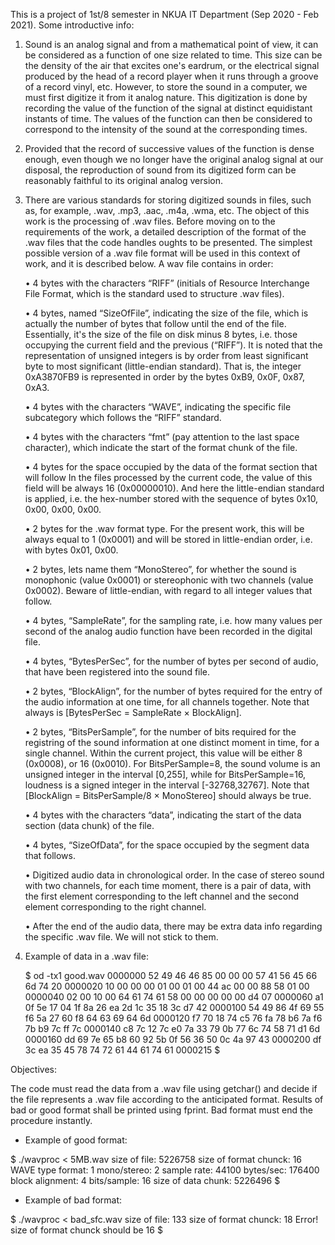 This is a project of 1st/8 semester in NKUA IT Department (Sep 2020 - Feb 2021).
Some introductive info:

1)	Sound is an analog signal and from a mathematical point of view, 
	it can be considered as a function of one size related to time. 
	This size can be the density of the air that excites one's eardrum, 
	or the electrical signal produced by the head of a record player when
	it runs through a groove of a record vinyl, etc. However, to store the 
	sound in a computer, we must first digitize it from it analog nature. 
	This digitization is done by recording the value of the function
	of the signal at distinct equidistant instants of time. 
	The values of the function can then be considered to correspond to the
	intensity of the sound at the corresponding times.
	
2)	Provided that the record of successive values of the function is dense enough,
	even though we no longer have the original analog signal at our disposal, 
	the reproduction of sound from its digitized form can be reasonably faithful 
	to its original analog version.
	
3)	There are various standards for storing digitized sounds in files, such as, for
	example, .wav, .mp3, .aac, .m4a, .wma, etc. The object of this work is the processing
	of .wav files. Before moving on to the requirements of the work, a detailed description of
	the format of the .wav files that the code handles oughts to be presented. 
	The simplest possible version of a .wav file format  will be used in this context of work,
	and it is described below. A wav file contains in order:
	
	
	• 4 bytes with the characters “RIFF” (initials of Resource Interchange File Format, which is
	the standard used to structure .wav files).
	
	• 4 bytes, named “SizeOfFile”, indicating the size of the file, which is actually the
	number of bytes that follow until the end of the file. Essentially, it's the size
	of the file on disk minus 8 bytes, i.e. those occupying the current field and the
	previous (“RIFF”). It is noted that the representation of unsigned integers is by
	order from least significant byte to most significant (little-endian standard).
	That is, the integer 0xA3870FB9 is represented in order by the bytes 0xB9, 0x0F, 0x87, 0xA3.
	
	• 4 bytes with the characters “WAVE”, indicating the specific file subcategory
	which follows the “RIFF” standard.
	
	• 4 bytes with the characters “fmt” (pay attention to the last space character),
	which indicate the start of the format chunk of the file.
	
	• 4 bytes for the space occupied by the data of the format section that will follow
	In the files processed by the current code, the value of this field will be
	always 16 (0x00000010). And here the little-endian standard is applied, i.e. the hex-number
	stored with the sequence of bytes 0x10, 0x00, 0x00, 0x00.
	
	• 2 bytes for the .wav format type. For the present work, this will be always equal to 1 (0x0001)
	and will be stored in little-endian order, i.e. with bytes 0x01, 0x00.
	
	• 2 bytes, lets name them “MonoStereo”, for whether the sound is monophonic (value 0x0001) or
	stereophonic with two channels (value 0x0002). Beware of little-endian, with regard to all
	integer values that follow.
	
	• 4 bytes, “SampleRate”, for the sampling rate, i.e. how many values per second
	of the analog audio function have been recorded in the digital file.
	
	• 4 bytes, “BytesPerSec”, for the number of bytes per second of audio, that have been
	registered into the sound file.
	
	• 2 bytes, “BlockAlign”, for the number of bytes required for the entry
	of the audio information at one time, for all channels together. Note that always
	is [BytesPerSec = SampleRate × BlockAlign].
	
	• 2 bytes, “BitsPerSample”, for the number of bits required for the registring
	of the sound information at one distinct moment in time, for a single channel. Within the current
	project, this value will be either 8 (0x0008), or 16 (0x0010). For BitsPerSample=8, the sound
	volume is an unsigned integer in the interval [0,255], while for BitsPerSample=16, loudness 
	is a signed integer in the interval [-32768,32767].
	Note that [BlockAlign = BitsPerSample/8 × MonoStereo] should always be true.
	
	• 4 bytes with the characters “data”, indicating the start of the data section (data
	chunk) of the file.
	
	• 4 bytes, “SizeOfData”, for the space occupied by the segment data that follows.
	
	• Digitized audio data in chronological order. In the case of stereo sound
	with two channels, for each time moment, there is a pair of data, with the first element
	corresponding to the left channel and the second element corresponding to the right channel.
	
	• After the end of the audio data, there may be extra data info regarding the specific .wav file.
	We will not stick to them.
	
	
4)	Example of data in a .wav file:
	
	$ od -tx1 good.wav
	0000000 52 49 46 46 85 00 00 00 57 41 56 45 66 6d 74 20
	0000020 10 00 00 00 01 00 01 00 44 ac 00 00 88 58 01 00
	0000040 02 00 10 00 64 61 74 61 58 00 00 00 00 00 d4 07
	0000060 a1 0f 5e 17 04 1f 8a 26 ea 2d 1c 35 18 3c d7 42
	0000100 54 49 86 4f 69 55 f6 5a 27 60 f8 64 63 69 64 6d
	0000120 f7 70 18 74 c5 76 fa 78 b6 7a f6 7b b9 7c ff 7c
	0000140 c8 7c 12 7c e0 7a 33 79 0b 77 6c 74 58 71 d1 6d
	0000160 dd 69 7e 65 b8 60 92 5b 0f 56 36 50 0c 4a 97 43
	0000200 df 3c ea 35 45 78 74 72 61 44 61 74 61
	0000215
	$
	
Objectives:

The code must read the data from a .wav file using getchar() and decide if the file represents a
.wav file according to the anticipated format. Results of bad or good format shall be printed
using fprint. Bad format must end the procedure instantly.

- Example of good format:

$ ./wavproc < 5MB.wav
size of file: 5226758
size of format chunck: 16
WAVE type format: 1
mono/stereo: 2
sample rate: 44100
bytes/sec: 176400
block alignment: 4
bits/sample: 16
size of data chunk: 5226496
$

- Example of bad format:

$ ./wavproc < bad_sfc.wav
size of file: 133
size of format chunck: 18
Error! size of format chunck should be 16
$
